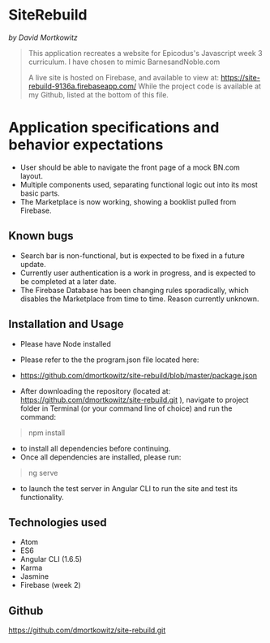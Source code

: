 # SiteRebuild

_by David Mortkowitz_

> This application recreates a website for Epicodus's Javascript week 3 curriculum. I have chosen to mimic BarnesandNoble.com
>
> A live site is hosted on Firebase, and available to view at:
> https://site-rebuild-9136a.firebaseapp.com/
> While the project code is available at my Github, listed at the bottom of this file.

# Application specifications and behavior expectations

* User should be able to navigate the front page of a mock BN.com layout.
* Multiple components used, separating functional logic out into its most basic parts.
* The Marketplace is now working, showing a booklist pulled from Firebase.

## Known bugs
* Search bar is non-functional, but is expected to be fixed in a future update.
* Currently user authentication is a work in progress, and is expected to be completed at a later date.
* The Firebase Database has been changing rules sporadically, which disables the Marketplace from time to time. Reason currently unknown. 


## Installation and Usage

* Please have Node installed
* Please refer to the the program.json file located here:
* https://github.com/dmortkowitz/site-rebuild/blob/master/package.json  


* After downloading the repository (located at: https://github.com/dmortkowitz/site-rebuild.git ), navigate to project folder in Terminal (or your command line of choice) and run the command:

> npm install

* to install all dependencies before continuing.
* Once all dependencies are installed, please run:

> ng serve

* to launch the test server in Angular CLI to run the site and test its functionality.


## Technologies used

* Atom
* ES6
* Angular CLI (1.6.5)
* Karma
* Jasmine
* Firebase (week 2)



## Github

https://github.com/dmortkowitz/site-rebuild.git
